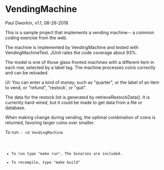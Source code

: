 # VendingMachine

Paul Dworkin, v1.1, 08-26-2018

This is a sample project that implements a vending machine-- a common coding exercise from the web.

The machine is implemented by VendingMachine and tested with VendingMachineTest. JUnit rates the code coverage about 93%.

The model is one of those glass fronted machines with a different item in each row, selected by a label tag. The machine processes coins correctly and can be reloaded.

UI: You can enter a kind of money, such as "quarter", or the label of an item to vend, or "refund", "restock', or "quit".

The data for the restock list is generated by retrieveRestockData(). It is currently hard-wired, but it could be made to get data from a file or database.  

When making change during vending, the optimal combination of coins is returned, favoring larger coins over smaller.

To run:
<code>- cd VendingMachine
- To run type "make run".  The binaries are included.
- To recompile, type "make build"
</code>
